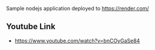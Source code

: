 Sample nodejs application
deployed to https://render.com/

## Youtube Link
- https://www.youtube.com/watch?v=bnCOyGaSe84
